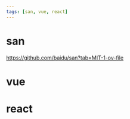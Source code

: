 ```yaml
---
tags: [san, vue, react]
---
```


# san
https://github.com/baidu/san?tab=MIT-1-ov-file


# vue

# react
